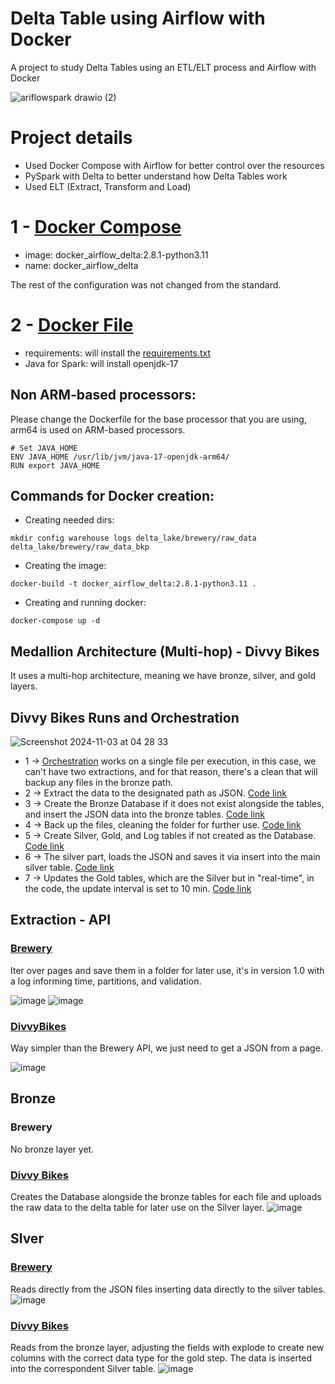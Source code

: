 # Delta Table using Airflow with Docker
A project to study Delta Tables using an ETL/ELT process and Airflow with Docker

![ariflowspark drawio (2)](https://github.com/user-attachments/assets/ac3f323e-28bd-4a92-bd5a-fb6e0f0ea1c5)


# Project details
- Used Docker Compose with Airflow for better control over the resources
- PySpark with Delta to better understand how Delta Tables work
- Used ELT (Extract, Transform and Load)

# 1 - [Docker Compose](docker-compose.yaml)
- image: docker_airflow_delta:2.8.1-python3.11
- name: docker_airflow_delta

The rest of the configuration was not changed from the standard.

# 2 - [Docker File](Dockerfile)
- requirements: will install the [requirements.txt](requirements.txt)
- Java for Spark: will install openjdk-17

## Non ARM-based processors:
  Please change the Dockerfile for the base processor that you are using,
  arm64 is used on ARM-based processors.
  ```
  # Set JAVA_HOME
  ENV JAVA_HOME /usr/lib/jvm/java-17-openjdk-arm64/
  RUN export JAVA_HOME
  ```

## Commands for Docker creation:
- Creating needed dirs:
```
mkdir config warehouse logs delta_lake/brewery/raw_data delta_lake/brewery/raw_data_bkp
```

- Creating the image:

```
docker-build -t docker_airflow_delta:2.8.1-python3.11 .
```

- Creating and running docker:

```
docker-compose up -d
```

## Medallion Architecture (Multi-hop) - Divvy Bikes

It uses a multi-hop architecture, meaning we have bronze, silver, and gold layers.

## Divvy Bikes Runs and Orchestration

![Screenshot 2024-11-03 at 04 28 33](https://github.com/user-attachments/assets/8cc2436e-93f1-4476-80ed-a4eb248ed0af)



- 1 -> [Orchestration](dags/DivvyBikesDag.py) works on a single file per execution, in this case, we can't have two extractions, and for that reason, there's a clean that will backup any files in the bronze path.
- 2 -> Extract the data to the designated path as JSON. [Code link](plugins/lib/APIs/DivvyBikes_api.py)
- 3 -> Create the Bronze Database if it does not exist alongside the tables, and insert the JSON data into the bronze tables. [Code link](plugins/lib/Transformations/DivvyBikes/Bronze.py)
- 4 -> Back up the files, cleaning the folder for further use. [Code link](plugins/lib/utils/DivvyBikes/CleanRawData.py)
- 5 -> Create Silver, Gold, and Log tables if not created as the Database. [Code link](plugins/lib/Transformations/DivvyBikes/TableCreation.py)
- 6 -> The silver part, loads the JSON and saves it via insert into the main silver table. [Code link](plugins/lib/Transformations/DivvyBikes/Silver.py)
- 7 -> Updates the Gold tables, which are the Silver but in "real-time", in the code, the update interval is set to 10 min. [Code link](plugins/lib/Transformations/DivvyBikes/Gold.py)

## Extraction - API

### [Brewery](plugins/lib/APIs/Brewery_api.py)
Iter over pages and save them in a folder for later use, it's in version 1.0 with a log informing time, partitions, and validation.

![image](https://github.com/user-attachments/assets/58ede090-7a0f-4d8b-a15f-03fd803465e2)
![image](https://github.com/user-attachments/assets/118cf40f-a870-42ca-81df-b48a579ac3f5)

### [DivvyBikes](plugins/lib/APIs/DivvyBikes_api.py)
Way simpler than the Brewery API, we just need to get a JSON from a page.

![image](https://github.com/user-attachments/assets/1a1d8941-bf33-4728-86c5-89fe52351347)

## Bronze

### Brewery
No bronze layer yet.

### [Divvy Bikes](plugins/lib/Transformations/DivvyBikes/Bronze.py)
Creates the Database alongside the bronze tables for each file and uploads the raw data to the delta table for later use on the Silver layer.
![image](https://github.com/user-attachments/assets/5412100d-e150-4b32-bd58-895670f4b510)

## Slver

### [Brewery](plugins/lib/Transformations/Brewery/Silver.py)
Reads directly from the JSON files inserting data directly to the silver tables.
![image](https://github.com/user-attachments/assets/3d6dad02-fba7-43ad-9ef8-ca3b94b0fbd4)

### [Divvy Bikes](plugins/lib/Transformations/DivvyBikes/Silver.py)
Reads from the bronze layer, adjusting the fields with explode to create new columns with the correct data type for the gold step. The data is inserted into the correspondent Silver table.
![image](https://github.com/user-attachments/assets/b18303ef-c4f9-43d4-ab6b-8560734237da)
